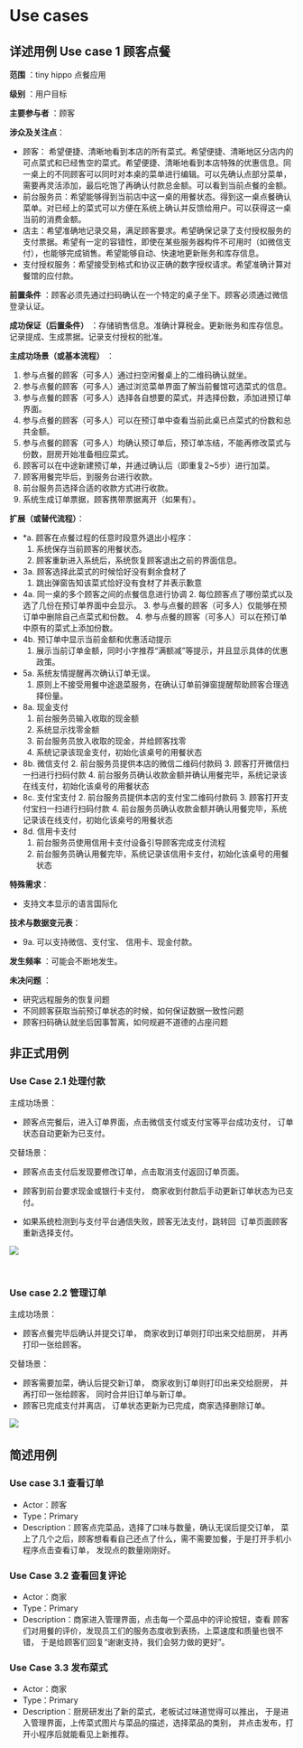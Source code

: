 # Use cases

## 详述用例 Use case 1 顾客点餐

**范围** ：tiny hippo 点餐应用


**级别** ：用户目标


**主要参与者** ：顾客


**涉众及关注点**：
- 顾客： 希望便捷、清晰地看到本店的所有菜式。希望便捷、清晰地区分店内的可点菜式和已经售空的菜式。希望便捷、清晰地看到本店特殊的优惠信息。同一桌上的不同顾客可以同时对本桌的菜单进行编辑。可以先确认点部分菜单，需要再灵活添加，最后吃饱了再确认付款总金额。可以看到当前点餐的金额。
- 前台服务员：希望能够得到当前店中这一桌的用餐状态。得到这一桌点餐确认菜单。对已经上的菜式可以方便在系统上确认并反馈给用户。可以获得这一桌当前的消费金额。
- 店主：希望准确地记录交易，满足顾客要求。希望确保记录了支付授权服务的支付票据。希望有一定的容错性，即使在某些服务器构件不可用时（如微信支付），也能够完成销售。希望能够自动、快速地更新账务和库存信息。
- 支付授权服务：希望接受到格式和协议正确的数字授权请求。希望准确计算对餐馆的应付款。

**前置条件** ：顾客必须先通过扫码确认在一个特定的桌子坐下。顾客必须通过微信登录认证。


**成功保证（后置条件）** ：存储销售信息。准确计算税金。更新账务和库存信息。记录提成、生成票据。记录支付授权的批准。

**主成功场景（或基本流程）** ：
1. 参与点餐的顾客（可多人）通过扫空闲餐桌上的二维码确认就坐。
2. 参与点餐的顾客（可多人）通过浏览菜单界面了解当前餐馆可选菜式的信息。
3. 参与点餐的顾客（可多人）选择各自想要的菜式，并选择份数，添加进预订单界面。
4. 参与点餐的顾客（可多人）可以在预订单中查看当前此桌已点菜式的份数和总共金额。
5. 参与点餐的顾客（可多人）均确认预订单后，预订单冻结，不能再修改菜式与份数，厨房开始准备相应菜式。
6. 顾客可以在中途新建预订单，并通过确认后（即重复2~5步）进行加菜。
7. 顾客用餐完毕后，到服务台进行收款。
8. 前台服务员选择合适的收款方式进行收款。
9. 系统生成订单票据，顾客携带票据离开（如果有）。


**扩展（或替代流程）**：
- *a. 顾客在点餐过程的任意时段意外退出小程序：
  1. 系统保存当前顾客的用餐状态。
  2. 顾客重新进入系统后，系统恢复顾客退出之前的界面信息。
- 3a. 顾客选择此菜式的时候恰好没有剩余食材了
  1. 跳出弹窗告知该菜式恰好没有食材了并表示歉意
- 4a. 同一桌的多个顾客之间的点餐信息进行协调
  2. 每位顾客点了哪份菜式以及选了几份在预订单界面中会显示。
  3. 参与点餐的顾客（可多人）仅能够在预订单中删除自己点菜式和份数。
  4. 参与点餐的顾客（可多人）可以在预订单中原有的菜式上添加份数。
- 4b. 预订单中显示当前金额和优惠活动提示
  1. 展示当前订单金额，同时小字推荐“满额减”等提示，并且显示具体的优惠政策。
- 5a. 系统友情提醒再次确认订单无误。
  1. 原则上不接受用餐中途退菜服务，在确认订单前弹窗提醒帮助顾客合理选择份量。
- 8a. 现金支付
  1. 前台服务员输入收取的现金额
  2. 系统显示找零金额
  3. 前台服务员放入收取的现金，并给顾客找零
  4. 系统记录该现金支付，初始化该桌号的用餐状态
- 8b. 微信支付
  2. 前台服务员提供本店的微信二维码付款码
  3. 顾客打开微信扫一扫进行扫码付款
  4. 前台服务员确认收款金额并确认用餐完毕，系统记录该在线支付，初始化该桌号的用餐状态
- 8c. 支付宝支付
  2. 前台服务员提供本店的支付宝二维码付款码
  3. 顾客打开支付宝扫一扫进行扫码付款
  4. 前台服务员确认收款金额并确认用餐完毕，系统记录该在线支付，初始化该桌号的用餐状态
- 8d. 信用卡支付
  1. 前台服务员使用信用卡支付设备引导顾客完成支付流程
  2. 前台服务员确认用餐完毕，系统记录该信用卡支付，初始化该桌号的用餐状态




**特殊需求**：
- 支持文本显示的语言国际化

**技术与数据变元表**：
- 9a. 可以支持微信、支付宝、 信用卡、现金付款。

**发生频率** ：可能会不断地发生。

**未决问题** ：
- 研究远程服务的恢复问题
- 不同顾客获取当前预订单状态的时候，如何保证数据一致性问题
- 顾客扫码确认就坐后因事暂离，如何规避不道德的占座问题


## 非正式用例
### Use Case 2.1 处理付款

主成功场景：
   - 顾客点完餐后，进入订单界面，点击微信支付或支付宝等平台成功支付，
订单状态自动更新为已支付。

交替场景：
   - 顾客点击支付后发现要修改订单，点击取消支付返回订单页面。
   
   - 顾客到前台要求现金或银行卡支付，
   商家收到付款后手动更新订单状态为已支付。
   
   - 如果系统检测到与支付平台通信失败，顾客无法支付，跳转回
  订单页面顾客重新选择支付。
  
  
  
![](https://github.com/rookies-sysu/Dashboard/blob/master/imgs/usecase_activity1.png)

      
### Use case 2.2 管理订单

主成功场景：
   - 顾客点餐完毕后确认并提交订单，
 商家收到订单则打印出来交给厨房，
 并再打印一张给顾客。

交替场景：
   - 顾客需要加菜，确认后提交新订单，
 商家收到订单则打印出来交给厨房，
 并再打印一张给顾客，
 同时合并旧订单与新订单。
   - 顾客已完成支付并离店，
 订单状态更新为已完成，商家选择删除订单。
 
![](https://github.com/rookies-sysu/Dashboard/blob/master/imgs/usecase_activity2.png)
        
## 简述用例

### Use case 3.1 查看订单

- Actor：顾客
- Type：Primary
- Description：顾客点完菜品，选择了口味与数量，确认无误后提交订单，
    菜上了几个之后，顾客想看看自己还点了什么，需不需要加餐，于是打开手机小程序点击查看订单，
    发现点的数量刚刚好。
    
### Use Case 3.2 查看回复评论
- Actor：商家
- Type：Primary
- Description：商家进入管理界面，点击每一个菜品中的评论按钮，查看
    顾客们对用餐的评价，发现员工们的服务态度收到表扬，上菜速度和质量也很不错，
    于是给顾客们回复“谢谢支持，我们会努力做的更好”。
    
### Use Case 3.3 发布菜式
- Actor：商家
- Type：Primary
- Description：厨房研发出了新的菜式，老板试过味道觉得可以推出，
    于是进入管理界面，上传菜式图片与菜品的描述，选择菜品的类别，
    并点击发布，打开小程序后就能看见上新推荐。
    


        
  
